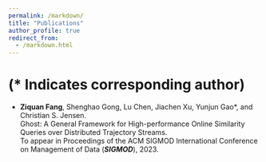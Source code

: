 ```yaml
---
permalink: /markdown/
title: "Publications"
author_profile: true
redirect_from: 
  - /markdown.html
---
```


# (* Indicates corresponding author)

- **Ziquan Fang**, Shenghao Gong, Lu Chen, Jiachen Xu, Yunjun Gao*, and Christian S. Jensen.<br>
Ghost: A General Framework for High-performance Online Similarity Queries over Distributed Trajectory Streams.<br>
To appear in Proceedings of the ACM SIGMOD International Conference on Management of Data (***SIGMOD***), 2023.

